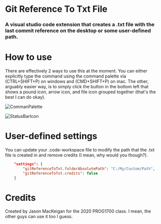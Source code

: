 # Git Reference To Txt File
### A visual studio code extension that creates a .txt file with the last commit reference on the desktop or some user-defined path.

# How to use
There are effectively 2 ways to use this at the moment. You can either explicitly type the command using the command palette via (CTRL+SHIFT+P) on windows 
and (CMD+SHIFT+P) on mac. The other, arguably easier way, is to simply click the button in the bottom left that shows a pound icon, arrow icon, and file
icon grouped together (that's the best I can do okay).

![CommanPalette](https://github.com/JsonMack/visual-studio-git-commit-file/images/command_palette.png)

![StatusBarIcon](https://github.com/JsonMack/visual-studio-git-commit-file/images/status_bar_icon.png)

# User-defined settings
You can update your .code-workspace file to modify the path that the .txt file is created in and remove credits (I mean, why would you though?).

```json
    "settings": {
        "gitReferenceToTxt.folderAbsolutePath": "C:/My/Custom/Path",
        "gitReferenceToTxt.credits": false
    }
```

# Credits
Created by Jason MacKeigan for the 2020 PROG1700 class. I mean, the other guys can use it too I guess.